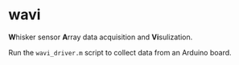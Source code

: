 # wavi
**W**hisker sensor **A**rray data acquisition and **Vi**sulization.

Run the `wavi_driver.m` script to collect data from an Arduino board.
